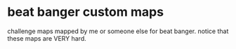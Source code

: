 # beat banger custom maps
challenge maps mapped by me or someone else for beat banger.
notice that these maps are VERY hard.
